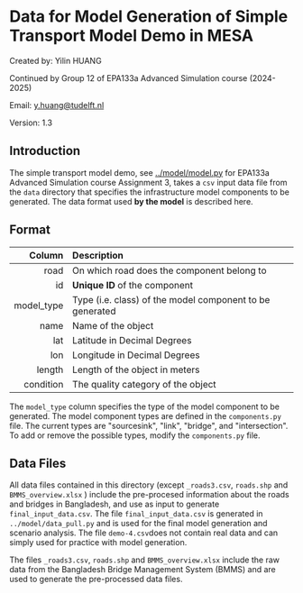 # Data for Model Generation of Simple Transport Model Demo in MESA

Created by:
Yilin HUANG

Continued by Group 12 of EPA133a Advanced Simulation course (2024-2025)

Email:
y.huang@tudelft.nl

Version:
1.3

## Introduction

The simple transport model demo, see [../model/model.py](../model/model.py) for EPA133a Advanced Simulation course Assignment 3, takes a `csv` input data file from the `data` directory that specifies the infrastructure model components to be generated. The data format used **by the model** is described here.

## Format

|     Column | Description                                              |
|-----------:|:---------------------------------------------------------|
|       road | On which road does the component belong to               |
|         id | **Unique ID** of the component                           |
| model_type | Type (i.e. class) of the model component to be generated |
|       name | Name of the object                                       |
|        lat | Latitude in Decimal Degrees                              |
|        lon | Longitude in Decimal Degrees                             |
|     length | Length of the object in meters                           |
|  condition | The quality category of the object                       |

The `model_type` column specifies the type of the model component to be generated. The model component types are defined in the `components.py` file. The current types are "sourcesink", "link", "bridge", and "intersection". To add or remove the possible types, modify the `components.py` file.

## Data Files

All data files contained in this directory (except `_roads3.csv`, `roads.shp` and `BMMS_overview.xlsx` ) include the pre-procesed information about the roads and bridges in Bangladesh, and use as input to generate `final_input_data.csv`. The file `final_input_data.csv` is generated in `../model/data_pull.py` and is used for the final model generation and scenario analysis. The file `demo-4.csv`does not contain real data and can simply used for practice with model generation.

The files `_roads3.csv`, `roads.shp` and `BMMS_overview.xlsx` include the raw data from the Bangladesh Bridge Management System (BMMS) and are used to generate the pre-processed data files.
